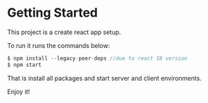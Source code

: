 # Getting Started

This project is a create react app setup.

To run it runs the commands below:

```javascript
$ npm install --legacy-peer-deps //due to react 18 version
$ npm start
```

That is install all packages and start server and client environments.

Enjoy it!